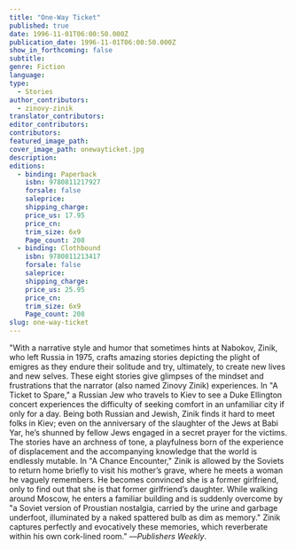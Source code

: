 ```yaml
---
title: "One-Way Ticket"
published: true
date: 1996-11-01T06:00:50.000Z
publication_date: 1996-11-01T06:00:50.000Z
show_in_forthcoming: false
subtitle:
genre: Fiction
language:
type:
  - Stories
author_contributors:
  - zinovy-zinik
translator_contributors:
editor_contributors:
contributors:
featured_image_path:
cover_image_path: onewayticket.jpg
description:
editions:
  - binding: Paperback
    isbn: 9780811217927
    forsale: false
    saleprice:
    shipping_charge:
    price_us: 17.95
    price_cn:
    trim_size: 6x9
    Page_count: 208
  - binding: Clothbound
    isbn: 9780811213417
    forsale: false
    saleprice:
    shipping_charge:
    price_us: 25.95
    price_cn:
    trim_size: 6x9
    Page_count: 208
slug: one-way-ticket
---
```


"With a narrative style and humor that sometimes hints at Nabokov, Zinik, who left Russia in 1975, crafts amazing stories depicting the plight of emigres as they endure their solitude and try, ultimately, to create new lives and new selves. These eight stories give glimpses of the mindset and frustrations that the narrator (also named Zinovy Zinik) experiences. In "A Ticket to Spare," a Russian Jew who travels to Kiev to see a Duke Ellington concert experiences the difficulty of seeking comfort in an unfamiliar city if only for a day. Being both Russian and Jewish, Zinik finds it hard to meet folks in Kiev; even on the anniversary of the slaughter of the Jews at Babi Yar, he’s shunned by fellow Jews engaged in a secret prayer for the victims. The stories have an archness of tone, a playfulness born of the experience of displacement and the accompanying knowledge that the world is endlessly mutable. In "A Chance Encounter," Zinik is allowed by the Soviets to return home briefly to visit his mother’s grave, where he meets a woman he vaguely remembers. He becomes convinced she is a former girlfriend, only to find out that she is that former girlfriend’s daughter. While walking around Moscow, he enters a familiar building and is suddenly overcome by "a Soviet version of Proustian nostalgia, carried by the urine and garbage underfoot, illuminated by a naked spattered bulb as dim as memory." Zinik captures perfectly and evocatively these memories, which reverberate within his own cork-lined room." ––_Publishers Weekly_.

